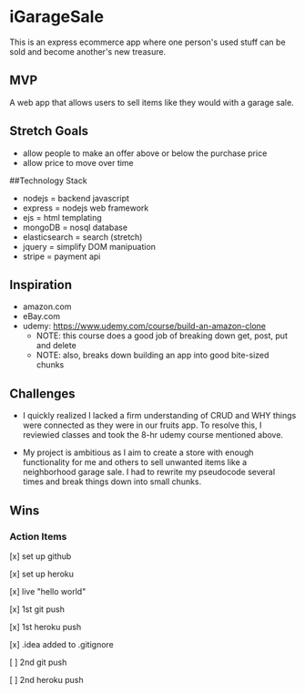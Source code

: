 # iGarageSale
This is an express ecommerce app where one person's used stuff can be sold and become another's new treasure.

## MVP
A web app that allows users to sell items like they would with a garage sale.

## Stretch Goals
* allow people to make an offer above or below the purchase price
* allow price to move over time

##Technology Stack
* nodejs = backend javascript
* express = nodejs web framework
* ejs = html templating
* mongoDB = nosql database
* elasticsearch = search (stretch)
* jquery = simplify DOM manipuation
* stripe = payment api


## Inspiration
* amazon.com
* eBay.com
* udemy: https://www.udemy.com/course/build-an-amazon-clone
    * NOTE: this course does a good job of breaking down get, post, put and delete
    * NOTE: also, breaks down building an app into good bite-sized chunks

## Challenges
* I quickly realized I lacked a firm understanding of CRUD and WHY things were 
  connected as they were in our fruits app. To resolve this, I reviewied classes and
  took the 8-hr udemy course mentioned above.

* My project is ambitious as I aim to create a store with enough functionality
  for me and others to sell unwanted items like a neighborhood garage sale. I had to
  rewrite my pseudocode several times and break things down into small chunks.


## Wins



### Action Items
[x] set up github

[x] set up heroku

[x] live "hello world"

[x] 1st git push

[x] 1st heroku push

[x] .idea added to .gitignore

[ ] 2nd git push

[ ] 2nd heroku push


